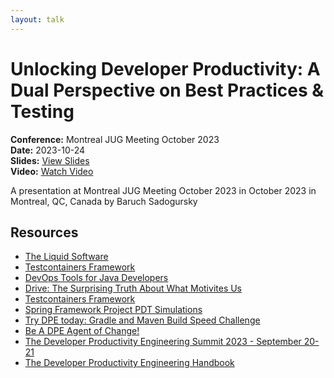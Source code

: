 ```yaml
---
layout: talk
---
```


# Unlocking Developer Productivity: A Dual Perspective on Best Practices & Testing

**Conference:** Montreal JUG Meeting October 2023  
**Date:** 2023-10-24  
**Slides:** [View Slides](https://drive.google.com/file/d/1NS8SgUkXzEYREQ9S7v08kS-84lGByLVs/view)  
**Video:** [Watch Video](https://www.youtube.com/watch?v=_YaVMXTm0HU)  

A presentation at Montreal JUG Meeting October 2023  in
                    October 2023 in
                    Montreal, QC, Canada by 
                    Baruch Sadogursky

## Resources

- [The Liquid Software](https://amzn.to/3Nvx4ir)
- [Testcontainers Framework](https://testcontainers.com/)
- [DevOps Tools for Java Developers](https://amzn.to/3Ny2xAB)
- [Drive: The Surprising Truth About What Motivites Us](https://www.danpink.com/books/drive/)
- [Testcontainers Framework](https://testcontainers.com/)
- [Spring Framework Project PDT Simulations](https://ge.spring.io/scans/test-selection?predictive-test-selection.view=simulator&search.timeZoneId=America%2FToronto#)
- [Try DPE today: Gradle and Maven Build Speed Challenge](https://gradle.com/gradle-and-maven-build-speed-challenge/)
- [Be A DPE Agent of Change!](https://gradle.influitive.com/join/00010)
- [The Developer Productivity Engineering Summit 2023 - September 20-21](https://dpesummit.com/)
- [The Developer Productivity Engineering Handbook](https://gradle.com/developer-productivity-engineering/handbook/)

<!-- Source: https://speaking.jbaru.ch/J3G0qn/unlocking-developer-productivity-a-dual-perspective-on-best-practices-testing -->
